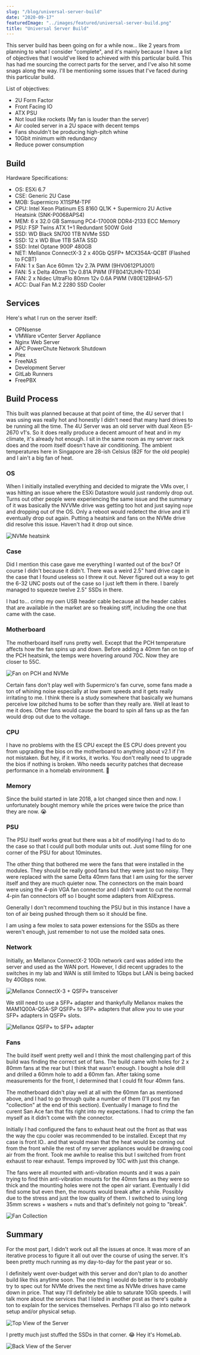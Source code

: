 ```yaml
---
slug: "/blog/universal-server-build"
date: "2020-09-17"
featuredImage: "../images/featured/universal-server-build.png"
title: "Universal Server Build"
---
```


This server build has been going on for a while now... like 2 years from planning to what I consider "complete", and it's mainly because I have a list of objectives that I would've liked to achieved with this particular build. This has had me sourcing the correct parts for the server, and I've also hit some snags along the way. I'll be mentioning some issues that I've faced during this particular build.

List of objectives:
* 2U Form Factor
* Front Facing IO
* ATX PSU
* Not loud like rockets (My fan is louder than the server)
* Air cooled server in a 2U space with decent temps
* Fans shouldn't be producing high-pitch whine
* 10Gbit minimum with redundancy
* Reduce power consumption

## Build

Hardware Specifications:
* OS: ESXi 6.7
* CSE: Generic 2U Case 
* MOB: Supermicro X11SPM-TPF
* CPU: Intel Xeon Platinum ES 8160 QL1K + Supermicro 2U Active Heatsink (SNK-P0068APS4)
* MEM: 6 x 32.0 GB Samsung PC4-17000R DDR4-2133 ECC Memory
* PSU: FSP Twins ATX 1+1 Redundant 500W Gold
* SSD: WD Black SN700 1TB NVMe SSD
* SSD: 12 x WD Blue 1TB SATA SSD
* SSD: Intel Optane 900P 480GB
* NET: Mellanox ConnectX-3 2 x 40Gb QSFP+ MCX354A-QCBT (Flashed to FCBT)
* FAN: 1 x San Ace 60mm 12v 2.7A PWM (9HV0612P1J001)
* FAN: 5 x Delta 40mm 12v 0.81A PWM (FFB0412UHN-TD34)
* FAN: 2 x Nidec UltraFlo 80mm 12v 0.6A PWM (V80E12BHA5-57)
* ACC: Dual Fan M.2 2280 SSD Cooler

## Services

Here's what I run on the server itself:
* OPNsense
* VMWare vCenter Server Appliance
* Nginx Web Server
* APC PowerChute Network Shutdown
* Plex
* FreeNAS
* Development Server
* GitLab Runners
* FreePBX

## Build Process
This built was planned because at that point of time, the 4U server that I was using was really hot and honestly I didn't need that many hard drives to be running all the time. The 4U Server was an old server with dual Xeon E5-2670 v1's. So it does really produce a decent amount of heat and in my climate, it's already hot enough. I sit in the same room as my server rack does and the room itself doesn't have air conditioning. The ambient temperatures here in Singapore are 28-ish Celsius (82F for the old people) and I ain't a big fan of heat.

### OS
When I initially installed everything and decided to migrate the VMs over, I was hitting an issue where the ESXi Datastore would just randomly drop out. Turns out other people were experiencing the same issue and the summary of it was basically the NVVMe drive was getting too hot and just saying `nope` and dropping out of the OS. Only a reboot would redetect the drive and it'll eventually drop out again. Putting a heatsink and fans on the NVMe drive did resolve this issue. Haven't had it drop out since.

![NVMe heatsink](../images/posts/universal-server-build/01.jpg)

### Case
Did I mention this case gave me everything I wanted out of the box? Of course I didn't because it didn't. There was a weird 2.5" hard drive cage in the case that I found useless so I threw it out. Never figured out a way to get the 6-32 UNC posts out of the case so I just left them in there. I barely managed to squeeze twelve 2.5" SSDs in there. 

I had to... crimp my own USB header cable because all the header cables that are available in the market are so freaking stiff, including the one that came with the case.

### Motherboard
The motherboard itself runs pretty well. Except that the PCH temperature affects how the fan spins up and down. Before adding a 40mm fan on top of the PCH heatsink, the temps were hovering around 70C. Now they are closer to 55C.

![Fan on PCH and NVMe](../images/posts/universal-server-build/02.jpg)

Certain fans don't play well with Supermicro's fan curve, some fans made a ton of whining noise especially at low pwm speeds and it gets really irritating to me. I think there is a study somewhere that basically we humans perceive low pitched hums to be softer than they really are. Well at least to me it does. Other fans would cause the board to spin all fans up as the fan would drop out due to the voltage.

### CPU
I have no problems with the ES CPU except the ES CPU does prevent you from upgrading the bios on the motherboard to anything about v2.1 if I'm not mistaken. But hey, if it works, it works. You don't really need to upgrade the bios if nothing is broken. Who needs security patches that decrease performance in a homelab environment. 🤔

### Memory
Since the build started in late 2018, a lot changed since then and now. I unfortunately bought memory while the prices were twice the price than they are now. 😭

### PSU 
The PSU itself works great but there was a bit of modifying I had to do to the case so that I could pull both modular units out. Just some filing for one corner of the PSU for about 10minutes.

The other thing that bothered me were the fans that were installed in the modules. They should be really good fans but they were just too noisy. They were replaced with the same Delta 40mm fans that I am using for the server itself and they are much quieter now. The connectors on the main board were using the 4-pin VGA fan connector and I didn't want to cut the normal 4-pin fan connectors off so I bought some adapters from AliExpress.

Generally I don't recommend touching the PSU but in this instance I have a ton of air being pushed through them so it should be fine.

I am using a few molex to sata power extensions for the SSDs as there weren't enough, just remember to not use the molded sata ones.

### Network
Initially, an Mellanox ConnectX-2 10Gb network card was added into the server and used as the WAN port. However, I did recent upgrades to the switches in my lab and WAN is still limited to 1Gbps but LAN is being backed by 40Gbps now. 

![Mellanox ConnectX-3 + QSFP+ transceiver](../images/posts/universal-server-build/03.jpg)

We still need to use a SFP+ adapter and thankyfully Mellanox makes the MAM1Q00A-QSA-SP QSFP+ to SFP+ adapters that allow you to use your SFP+ adapters in QSFP+ slots. 

![Mellanox QSFP+ to SFP+ adapter](../images/posts/universal-server-build/04.jpg)

### Fans
The build itself went pretty well and I think the most challenging part of this build was finding the correct set of fans. The build came with holes for 2 x 80mm fans at the rear but I think that wasn't enough. I bought a hole drill and drilled a 60mm hole to add a 60mm fan. After taking some measurements for the front, I determined that I could fit four 40mm fans.

The motherboard didn't play well at all with the 60mm fan as mentioned above, and I had to go through quite a number of them (I'll post my fan "collection" at the end of this section). Eventually I manage to find the curent San Ace fan that fits right into my expectations. I had to crimp the fan myself as it didn't come with the connector.

Initially I had configured the fans to exhaust heat out the front as that was the way the cpu cooler was recommended to be installed. Except that my case is front IO.. and that would mean that the heat would be coming out from the front while the rest of my server appliances would be drawing cool air from the front. Took me awhile to realise this but I switched from front exhaust to rear exhaust. Temps improved by 10C with just this change.

The fans were all mounted with anti-vibration mounts and it was a pain trying to find thin anti-vibration mounts for the 40mm fans as they were so thick and the mounting holes were not the open air variant. Eventually I did find some but even then, the mounts would break after a while. Possibly due to the stress and just the low quality of them. I switched to using long 35mm screws + washers + nuts and that's definitely not going to "break".

![Fan Collection](../images/posts/universal-server-build/05.jpg)

## Summary
For the most part, I didn't work out all the issues at once. It was more of an iterative process to figure it all out over the course of using the server. It's been pretty much running as my day-to-day for the past year or so.

I definitely went over-budget with this server and don't plan to do another build like this anytime soon. The one thing I would do better is to probably try to spec out for NVMe drives the next time as NVMe drives have came down in price. That way I'll definitely be able to saturate 10Gb speeds. I will talk more about the services that I listed in another post as there's quite a ton to explain for the services themselves. Perhaps I'll also go into network setup and/or physical setup.

![Top View of the Server](../images/posts/universal-server-build/06.jpg)

I pretty much just stuffed the SSDs in that corner. 😂 Hey it's HomeLab.

![Back View of the Server](../images/posts/universal-server-build/07.jpg)

